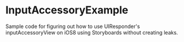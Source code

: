 InputAccessoryExample
=====================

Sample code for figuring out how to use UIResponder's inputAccessoryView on iOS8 using Storyboards without creating leaks.

